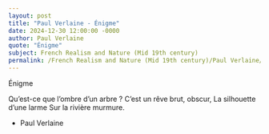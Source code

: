 ```yaml
---
layout: post
title: "Paul Verlaine - Énigme"
date: 2024-12-30 12:00:00 -0000
author: Paul Verlaine
quote: "Énigme"
subject: French Realism and Nature (Mid 19th century)
permalink: /French Realism and Nature (Mid 19th century)/Paul Verlaine/Paul Verlaine - Énigme
---
```


Énigme

Qu’est-ce que l’ombre d’un arbre ?
C’est un rêve brut, obscur,
La silhouette d’une larme
Sur la rivière murmure.

- Paul Verlaine
